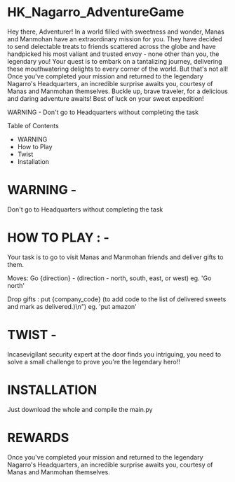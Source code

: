 # HK_Nagarro_AdventureGame

Hey there, Adventurer!
In a world filled with sweetness and wonder, Manas and Manmohan have an extraordinary mission for you.
They have decided to send delectable treats to friends scattered across the globe and
have handpicked his most valiant and trusted envoy - none other than you, the legendary you!
Your quest is to embark on a tantalizing journey, delivering these mouthwatering delights to every corner of the world.
But that's not all! Once you've completed your mission and returned to the legendary Nagarro's Headquarters,
an incredible surprise awaits you, courtesy of Manas and Manmohan themselves.
Buckle up, brave traveler, for a delicious and daring adventure awaits! Best of luck on your sweet expedition!

WARNING - Don't go to Headquarters without completing the task

Table of Contents
- WARNING
- How to Play
- Twist
- Installation

# WARNING - 

Don't go to Headquarters without completing the task

# HOW TO PLAY : -

Your task is to go to visit Manas and Manmohan friends and deliver gifts to them.

Moves: Go {direction} -  (direction - north, south, east, or west) 
	eg. 'Go north'

Drop gifts : put {company_code} (to add code to the list of delivered sweets and mark as delivered.)\n")
	     eg. 'put amazon'

# TWIST - 

Incasevigilant security expert at the door finds you intriguing, you need to solve a small challenge to prove you're the legendary hero!!

# INSTALLATION

Just download the whole and compile the main.py

# REWARDS

Once you've completed your mission and returned to the legendary Nagarro's Headquarters,
an incredible surprise awaits you, courtesy of Manas and Manmohan themselves.
